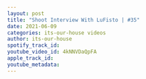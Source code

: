 ```yaml
---
layout: post
title: "Shoot Interview With LuFisto | #35"
date: 2021-06-09
categories: its-our-house videos
author: its-our-house
spotify_track_id: 
youtube_video_id: 4kNNVDaQpFA
apple_track_id: 
youtube_metadata: 
---
```

